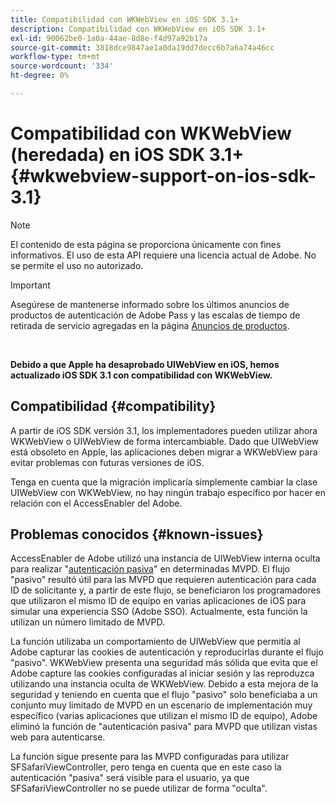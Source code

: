 ```yaml
---
title: Compatibilidad con WKWebView en iOS SDK 3.1+
description: Compatibilidad con WKWebView en iOS SDK 3.1+
exl-id: 90062be0-1a0a-44ae-8d8e-f4d97a92b17a
source-git-commit: 3818dce9847ae1a0da19dd7decc6b7a6a74a46cc
workflow-type: tm+mt
source-wordcount: '334'
ht-degree: 0%

---
```


# Compatibilidad con WKWebView (heredada) en iOS SDK 3.1+ {#wkwebview-support-on-ios-sdk-3.1}

>[!NOTE]
>
>El contenido de esta página se proporciona únicamente con fines informativos. El uso de esta API requiere una licencia actual de Adobe. No se permite el uso no autorizado.

>[!IMPORTANT]
>
> Asegúrese de mantenerse informado sobre los últimos anuncios de productos de autenticación de Adobe Pass y las escalas de tiempo de retirada de servicio agregadas en la página [Anuncios de productos](/help/authentication/product-announcements.md).

</br>

**Debido a que Apple ha desaprobado UIWebView en iOS, hemos actualizado iOS SDK 3.1 con compatibilidad con WKWebView.**

## Compatibilidad {#compatibility}

A partir de iOS SDK versión 3.1, los implementadores pueden utilizar ahora WKWebView o UIWebView de forma intercambiable. Dado que UIWebView está obsoleto en Apple, las aplicaciones deben migrar a WKWebView para evitar problemas con futuras versiones de iOS.

Tenga en cuenta que la migración implicaría simplemente cambiar la clase UIWebView con WKWebView, no hay ningún trabajo específico por hacer en relación con el AccessEnabler del Adobe.

## Problemas conocidos {#known-issues}

AccessEnabler de Adobe utilizó una instancia de UIWebView interna oculta para realizar &quot;[autenticación pasiva](/help/authentication/integration-guide-programmers/legacy/sso-access/sso-passive-authn.md)&quot; en determinadas MVPD. El flujo &quot;pasivo&quot; resultó útil para las MVPD que requieren autenticación para cada ID de solicitante y, a partir de este flujo, se beneficiaron los programadores que utilizaron el mismo ID de equipo en varias aplicaciones de iOS para simular una experiencia SSO (Adobe SSO). Actualmente, esta función la utilizan un número limitado de MVPD.

La función utilizaba un comportamiento de UIWebView que permitía al Adobe capturar las cookies de autenticación y reproducirlas durante el flujo &quot;pasivo&quot;. WKWebView presenta una seguridad más sólida que evita que el Adobe capture las cookies configuradas al iniciar sesión y las reproduzca utilizando una instancia oculta de WKWebView. Debido a esta mejora de la seguridad y teniendo en cuenta que el flujo &quot;pasivo&quot; solo beneficiaba a un conjunto muy limitado de MVPD en un escenario de implementación muy específico (varias aplicaciones que utilizan el mismo ID de equipo), Adobe eliminó la función de &quot;autenticación pasiva&quot; para MVPD que utilizan vistas web para autenticarse.

La función sigue presente para las MVPD configuradas para utilizar SFSafariViewController, pero tenga en cuenta que en este caso la autenticación &quot;pasiva&quot; será visible para el usuario, ya que SFSafariViewController no se puede utilizar de forma &quot;oculta&quot;.
